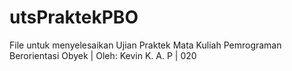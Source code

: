 # utsPraktekPBO
File untuk menyelesaikan Ujian Praktek Mata Kuliah Pemrograman Berorientasi Obyek | Oleh: Kevin K. A. P | 020
